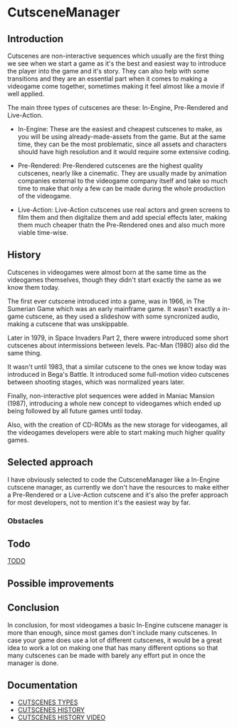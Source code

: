 # CutsceneManager
## Introduction

Cutscenes are non-interactive sequences which usually are the first thing we see when we start a game as it's the best and easiest way to introduce the player into the game and it's story. They can also help with some transitions and they are an essential part when it comes to making a videogame come together, sometimes making it feel almost like a movie if well applied. 

The main three types of cutscenes are these: In-Engine, Pre-Rendered and Live-Action.

* In-Engine: These are the easiest and cheapest cutscenes to make, as you will be using already-made-assets from the game. But at the same time, they can be the most problematic, since all assets and characters should have high resolution and it would require some extensive coding.

* Pre-Rendered: Pre-Rendered cutscenes are the highest quality cutscenes, nearly like a cinematic. They are usually made by animation companies external to the videogame company itself and take so much time to make that only a few can be made during the whole production of the videogame.

* Live-Action: Live-Action cutscenes use real actors and green screens to film them and then digitalize them and add special effects later, making them much cheaper thatn the Pre-Rendered ones and also much more viable time-wise.

## History

Cutscenes in videogames were almost born at the same time as the videogames themselves, though they didn't start exactly the same as we know them today.

The first ever cutscene introduced into a game, was in 1966, in The Sumerian Game which was an early mainframe game. It wasn't exactly a in-game cutscene, as they used a slideshow with some syncronized audio, making a cutscene that was unskippable.

Later in 1979, in Space Invaders Part 2, there wwere introduced some short cutscenes about intermissions between levels. Pac-Man (1980) also did the same thing.

It wasn't until 1983, that a similar cutscene  to the ones we know today was introduced in Bega's Battle. It introduced some full-motion video cutscenes between shooting stages, which was normalized years later.

Finally, non-interactive plot sequences were added in Maniac Mansion (1987), introducing a whole new concept to videogames which ended up being followed by all future games until today.

Also, with the creation of CD-ROMs as the new storage for videogames, all the videogames developers were able to start making much higher quality games.

## Selected approach

I have obviously selected to code the CutsceneManager like a In-Engine cutscene manager, as currently we don't have the resources to make either a Pre-Rendered or a Live-Action cutscene and it's also the prefer approach for most developers, not to mention it's the easiest way by far.

### Obstacles


## Todo

 [TODO](https://github.com/Maksym203/CutsceneManager.github.io)

## Possible improvements



## Conclusion

In conclusion, for most videogames a basic In-Engine cutscene manager is more than enough, since most games don't include many cutscenes. In case your game does use a lot of different cutscenes, it would be a great idea to work a lot on making one that has many different options so that many cutscenes can be made with barely any effort put in once the manager is done.

## Documentation

- [CUTSCENES TYPES](https://www.giantbomb.com/cutscene/3015-22/)
- [CUTSCENES HISTORY](https://en.wikipedia.org/wiki/Cutscene)
- [CUTSCENES HISTORY VIDEO](https://www.youtube.com/watch?v=tZKxQ5-DtVA)
